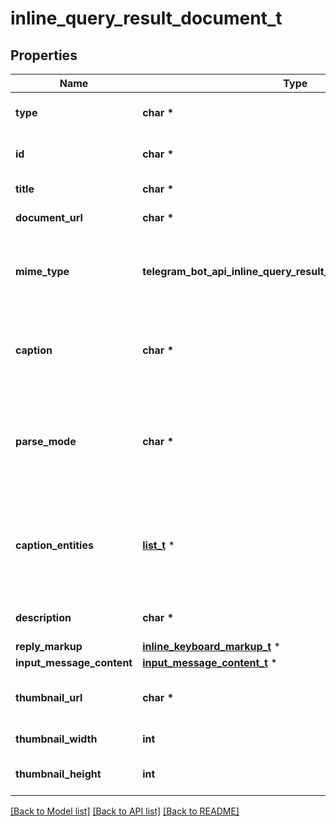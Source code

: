 # inline_query_result_document_t

## Properties
Name | Type | Description | Notes
------------ | ------------- | ------------- | -------------
**type** | **char \*** | Type of the result, must be *document* | [default to 'document']
**id** | **char \*** | Unique identifier for this result, 1-64 bytes | 
**title** | **char \*** | Title for the result | 
**document_url** | **char \*** | A valid URL for the file | 
**mime_type** | **telegram_bot_api_inline_query_result_document_MIMETYPE_e** | MIME type of the content of the file, either “application/pdf” or “application/zip” | 
**caption** | **char \*** | *Optional*. Caption of the document to be sent, 0-1024 characters after entities parsing | [optional] 
**parse_mode** | **char \*** | *Optional*. Mode for parsing entities in the document caption. See [formatting options](https://core.telegram.org/bots/api/#formatting-options) for more details. | [optional] 
**caption_entities** | [**list_t**](message_entity.md) \* | *Optional*. List of special entities that appear in the caption, which can be specified instead of *parse\\_mode* | [optional] 
**description** | **char \*** | *Optional*. Short description of the result | [optional] 
**reply_markup** | [**inline_keyboard_markup_t**](inline_keyboard_markup.md) \* |  | [optional] 
**input_message_content** | [**input_message_content_t**](input_message_content.md) \* |  | [optional] 
**thumbnail_url** | **char \*** | *Optional*. URL of the thumbnail (JPEG only) for the file | [optional] 
**thumbnail_width** | **int** | *Optional*. Thumbnail width | [optional] 
**thumbnail_height** | **int** | *Optional*. Thumbnail height | [optional] 

[[Back to Model list]](../README.md#documentation-for-models) [[Back to API list]](../README.md#documentation-for-api-endpoints) [[Back to README]](../README.md)


